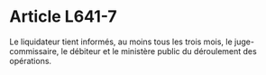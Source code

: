 # Article L641-7

Le liquidateur tient informés, au moins tous les trois mois, le juge-commissaire, le débiteur et le ministère public du déroulement des opérations.